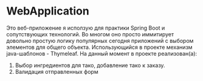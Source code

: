 # WebApplication
Это веб-приложение я исползую для практики Spring Boot и сопутствующих технологий. Во многом оно просто иммитирует довольно простую логику популярных сегодня приложений с выбором элементов для общего объекта. Использующийся в проекте механизм java-шаблонов - Thymeleaf.
На данный момент в проекте реализован(а): 
1) Выбор ингредиентов для тако, добавление тако к заказу.
2) Валидация отправленных форм
